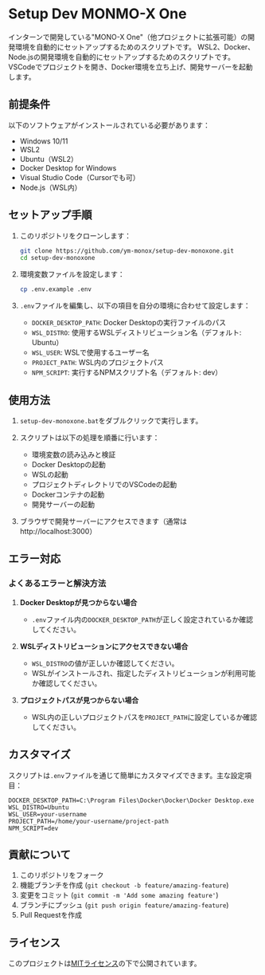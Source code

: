 ﻿# Setup Dev MONMO-X One

インターンで開発している"MONO-X One"（他プロジェクトに拡張可能）の開発環境を自動的にセットアップするためのスクリプトです。
WSL2、Docker、Node.jsの開発環境を自動的にセットアップするためのスクリプトです。VSCodeでプロジェクトを開き、Docker環境を立ち上げ、開発サーバーを起動します。

## 前提条件

以下のソフトウェアがインストールされている必要があります：

- Windows 10/11
- WSL2
- Ubuntu（WSL2）
- Docker Desktop for Windows
- Visual Studio Code（Cursorでも可）
- Node.js（WSL内）


## セットアップ手順

1. このリポジトリをクローンします：
   ```bash
   git clone https://github.com/ym-monox/setup-dev-monoxone.git
   cd setup-dev-monoxone
   ```


2. 環境変数ファイルを設定します：
   ```bash
   cp .env.example .env
   ```

3. `.env`ファイルを編集し、以下の項目を自分の環境に合わせて設定します：
   - `DOCKER_DESKTOP_PATH`: Docker Desktopの実行ファイルのパス
   - `WSL_DISTRO`: 使用するWSLディストリビューション名（デフォルト: Ubuntu）
   - `WSL_USER`: WSLで使用するユーザー名
   - `PROJECT_PATH`: WSL内のプロジェクトパス
   - `NPM_SCRIPT`: 実行するNPMスクリプト名（デフォルト: dev）

## 使用方法

1. `setup-dev-monoxone.bat`をダブルクリックで実行します。

2. スクリプトは以下の処理を順番に行います：
   - 環境変数の読み込みと検証
   - Docker Desktopの起動
   - WSLの起動
   - プロジェクトディレクトリでのVSCodeの起動
   - Dockerコンテナの起動
   - 開発サーバーの起動

3. ブラウザで開発サーバーにアクセスできます（通常は http://localhost:3000）

## エラー対応

### よくあるエラーと解決方法

1. **Docker Desktopが見つからない場合**
   - `.env`ファイル内の`DOCKER_DESKTOP_PATH`が正しく設定されているか確認してください。

2. **WSLディストリビューションにアクセスできない場合**
   - `WSL_DISTRO`の値が正しいか確認してください。
   - WSLがインストールされ、指定したディストリビューションが利用可能か確認してください。

3. **プロジェクトパスが見つからない場合**
   - WSL内の正しいプロジェクトパスを`PROJECT_PATH`に設定しているか確認してください。

## カスタマイズ

スクリプトは`.env`ファイルを通じて簡単にカスタマイズできます。主な設定項目：

```env
DOCKER_DESKTOP_PATH=C:\Program Files\Docker\Docker\Docker Desktop.exe
WSL_DISTRO=Ubuntu
WSL_USER=your-username
PROJECT_PATH=/home/your-username/project-path
NPM_SCRIPT=dev
```

## 貢献について

1. このリポジトリをフォーク
2. 機能ブランチを作成 (`git checkout -b feature/amazing-feature`)
3. 変更をコミット (`git commit -m 'Add some amazing feature'`)
4. ブランチにプッシュ (`git push origin feature/amazing-feature`)
5. Pull Requestを作成

## ライセンス

このプロジェクトは[MITライセンス](LICENSE)の下で公開されています。
